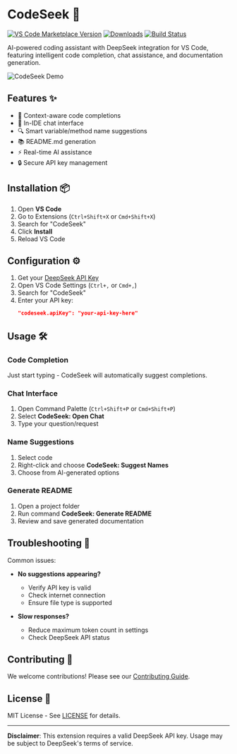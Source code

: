 # CodeSeek 🚀

[![VS Code Marketplace Version](https://img.shields.io/visual-studio-marketplace/v/your-name.codeseek?style=flat-square)](https://marketplace.visualstudio.com/items?itemName=your-name.codeseek)
[![Downloads](https://img.shields.io/visual-studio-marketplace/d/your-name.codeseek?style=flat-square)](https://marketplace.visualstudio.com/items?itemName=your-name.codeseek)
[![Build Status](https://img.shields.io/github/actions/workflow/status/your-name/codeseek/ci.yml?style=flat-square)](https://github.com/your-name/codeseek/actions)

AI-powered coding assistant with DeepSeek integration for VS Code, featuring intelligent code completion, chat assistance, and documentation generation.

![CodeSeek Demo](docs/demo.gif) <!-- Add actual screenshot later -->

## Features ✨

- 🧠 Context-aware code completions
- 💬 In-IDE chat interface
- 🔍 Smart variable/method name suggestions
- 📚 README.md generation
- ⚡ Real-time AI assistance
- 🔒 Secure API key management

## Installation 📦

1. Open **VS Code**
2. Go to Extensions (`Ctrl+Shift+X` or `Cmd+Shift+X`)
3. Search for "CodeSeek"
4. Click **Install**
5. Reload VS Code

## Configuration ⚙️

1. Get your [DeepSeek API Key](https://platform.deepseek.com/api-keys)
2. Open VS Code Settings (`Ctrl+,` or `Cmd+,`)
3. Search for "CodeSeek"
4. Enter your API key:
   ```json
   "codeseek.apiKey": "your-api-key-here"
   ```

## Usage 🛠️

### Code Completion
Just start typing - CodeSeek will automatically suggest completions.

### Chat Interface
1. Open Command Palette (`Ctrl+Shift+P` or `Cmd+Shift+P`)
2. Select **CodeSeek: Open Chat**
3. Type your question/request

### Name Suggestions
1. Select code
2. Right-click and choose **CodeSeek: Suggest Names**
3. Choose from AI-generated options

### Generate README
1. Open a project folder
2. Run command **CodeSeek: Generate README**
3. Review and save generated documentation

## Troubleshooting 🔧

Common issues:
- **No suggestions appearing?**
  - Verify API key is valid
  - Check internet connection
  - Ensure file type is supported

- **Slow responses?**
  - Reduce maximum token count in settings
  - Check DeepSeek API status

## Contributing 🤝

We welcome contributions! Please see our [Contributing Guide](CONTRIBUTING.md).

## License 📄

MIT License - See [LICENSE](LICENSE) for details.

---

**Disclaimer**: This extension requires a valid DeepSeek API key. Usage may be subject to DeepSeek's terms of service.
